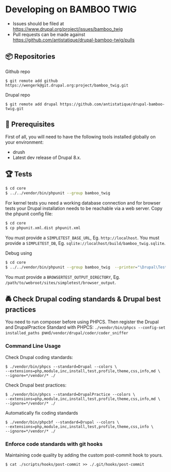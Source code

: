 # Developing on BAMBOO TWIG

* Issues should be filed at
https://www.drupal.org/project/issues/bamboo_twig
* Pull requests can be made against
https://github.com/antistatique/drupal-bamboo-twig/pulls

## 📦 Repositories

Github repo

  ```
  $ git remote add github https://wengerk@git.drupal.org:project/bamboo_twig.git
  ```

Drupal repo
  ```
  $ git remote add drupal https://github.com/antistatique/drupal-bamboo-twig.git
  ```

## 🔧 Prerequisites

First of all, you will need to have the following tools installed
globally on your environment:

  * drush
  * Latest dev release of Drupal 8.x.

## 🏆 Tests

  ```bash
  $ cd core
  $ ../../vendor/bin/phpunit --group bamboo_twig
  ```

For kernel tests you need a working database connection and for browser tests your Drupal installation needs to be reachable via a web server. Copy the phpunit config file:

  ```bash
  $ cd core
  $ cp phpunit.xml.dist phpunit.xml
  ```

You must provide a `SIMPLETEST_BASE_URL`, Eg. `http://localhost`.
You must provide a `SIMPLETEST_DB`, Eg. `sqlite://localhost/build/bamboo_twig.sqlite`.

Debug using

  ```bash
  $ cd core
  $ ../../vendor/bin/phpunit --group bamboo_twig  --printer="\Drupal\Tests\Listeners\HtmlOutputPrinter" --stop-on-error
  ```

You must provide a `BROWSERTEST_OUTPUT_DIRECTORY`, Eg. `/path/to/webroot/sites/simpletest/browser_output`.

## 🚔 Check Drupal coding standards & Drupal best practices

You need to run composer before using PHPCS. Then register the Drupal
and DrupalPractice Standard with PHPCS:
`./vendor/bin/phpcs --config-set installed_paths
`pwd`/vendor/drupal/coder/coder_sniffer`

### Command Line Usage

Check Drupal coding standards:

  ```
  $ ./vendor/bin/phpcs --standard=Drupal --colors \
  --extensions=php,module,inc,install,test,profile,theme,css,info,md \
  --ignore=*/vendor/* ./
  ```

Check Drupal best practices:

  ```
  $ ./vendor/bin/phpcs --standard=DrupalPractice --colors \
  --extensions=php,module,inc,install,test,profile,theme,css,info,md \
  --ignore=*/vendor/* ./
  ```

Automatically fix coding standards

  ```
  $ ./vendor/bin/phpcbf --standard=Drupal --colors \
  --extensions=php,module,inc,install,test,profile,theme,css,info \
  --ignore=*/vendor/* ./
  ```

### Enforce code standards with git hooks

Maintaining code quality by adding the custom post-commit hook to yours.

  ```
  $ cat ./scripts/hooks/post-commit >> ./.git/hooks/post-commit
  ```
